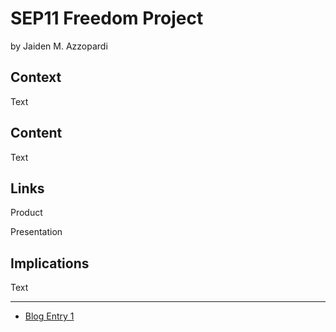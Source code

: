 # SEP11 Freedom Project
by Jaiden M. Azzopardi

## Context
Text

## Content
Text

## Links

Product

Presentation

## Implications
Text

---

* [Blog Entry 1](entries/entry01.md)
